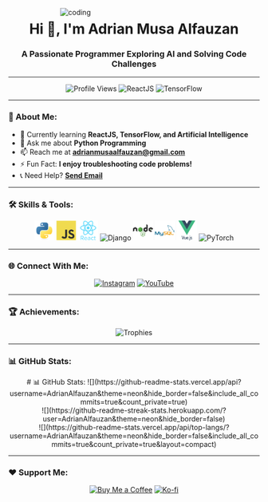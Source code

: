 <img align="right" alt="coding" width="400" 
    src="https://media.licdn.com/dms/image/D4D12AQFLgvgs2WvyJQ/article-cover_image-shrink_600_2000/0/1683923173203?e=2147483647&v=beta&t=xGtuNa7LLj1EMX9LzJlrGLxMYdCM4L5nCC0tw-MmIhs">

<h1 align="center">Hi 👋, I'm Adrian Musa Alfauzan</h1>
<h3 align="center">A Passionate Programmer Exploring AI and Solving Code Challenges</h3>

---

<p align="center">
    <img src="https://komarev.com/ghpvc/?username=adrianalfauzan&label=Profile%20Views&color=0e75b6&style=flat" alt="Profile Views" />
    <img src="https://img.shields.io/badge/-ReactJS-61DAFB?logo=react&logoColor=white&style=flat-square" alt="ReactJS" />
    <img src="https://img.shields.io/badge/-TensorFlow-FF6F00?logo=tensorflow&logoColor=white&style=flat-square" alt="TensorFlow" />
</p>

---

### 🌱 About Me:
- 🔭 Currently learning **ReactJS, TensorFlow, and Artificial Intelligence**
- 💬 Ask me about **Python Programming**
- 📫 Reach me at **[adrianmusaalfauzan@gmail.com](mailto:adrianmusaalfauzan@gmail.com)**
- ⚡ Fun Fact: **I enjoy troubleshooting code problems!**
- 📞 Need Help? **[Send Email](mailto:adrianmusaalfauzan@gmail.com)**

---

### 🛠️ Skills & Tools:
<p align="center">
    <img src="https://raw.githubusercontent.com/devicons/devicon/master/icons/python/python-original.svg" alt="Python" width="40" height="40" />
    <img src="https://raw.githubusercontent.com/devicons/devicon/master/icons/javascript/javascript-original.svg" alt="JavaScript" width="40" height="40" />
    <img src="https://raw.githubusercontent.com/devicons/devicon/master/icons/react/react-original-wordmark.svg" alt="React" width="40" height="40" />
    <img src="https://cdn.worldvectorlogo.com/logos/django.svg" alt="Django" width="40" height="40" />
    <img src="https://raw.githubusercontent.com/devicons/devicon/master/icons/nodejs/nodejs-original-wordmark.svg" alt="Node.js" width="40" height="40" />
    <img src="https://raw.githubusercontent.com/devicons/devicon/master/icons/mysql/mysql-original-wordmark.svg" alt="MySQL" width="40" height="40" />
    <img src="https://raw.githubusercontent.com/devicons/devicon/master/icons/vuejs/vuejs-original-wordmark.svg" alt="Vue.js" width="40" height="40" />
    <img src="https://www.vectorlogo.zone/logos/pytorch/pytorch-icon.svg" alt="PyTorch" width="40" height="40" />
</p>

---

### 🌐 Connect With Me:
<p align="center">
    <a href="https://www.instagram.com/_leonyr/" target="_blank"><img src="https://raw.githubusercontent.com/rahuldkjain/github-profile-readme-generator/master/src/images/icons/Social/instagram.svg" alt="Instagram" height="40" /></a>
    <a href="https://www.youtube.com/@thepyprogramming" target="_blank"><img src="https://raw.githubusercontent.com/rahuldkjain/github-profile-readme-generator/master/src/images/icons/Social/youtube.svg" alt="YouTube" height="40" /></a>
</p>

---

### 🏆 Achievements:
<p align="center">
    <img src="https://github-profile-trophy.vercel.app/?username=adrianalfauzan&margin-w=5&theme=darkhub" alt="Trophies" />
</p>

---

### 📊 GitHub Stats:
<div align="center">
# 📊 GitHub Stats:
![](https://github-readme-stats.vercel.app/api?username=AdrianAlfauzan&theme=neon&hide_border=false&include_all_commits=true&count_private=true)<br/>
![](https://github-readme-streak-stats.herokuapp.com/?user=AdrianAlfauzan&theme=neon&hide_border=false)<br/>
![](https://github-readme-stats.vercel.app/api/top-langs/?username=AdrianAlfauzan&theme=neon&hide_border=false&include_all_commits=true&count_private=true&layout=compact)
</div>

---

### ❤️ Support Me:
<p align="center">
    <a href="https://saweria.co/callmeleon" target="_blank"><img src="https://cdn.buymeacoffee.com/buttons/v2/default-yellow.png" height="50" alt="Buy Me a Coffee" /></a>
    <a href="https://saweria.co/callmeleon" target="_blank"><img src="https://cdn.ko-fi.com/cdn/kofi3.png?v=3" height="50" alt="Ko-fi" /></a>
</p>
